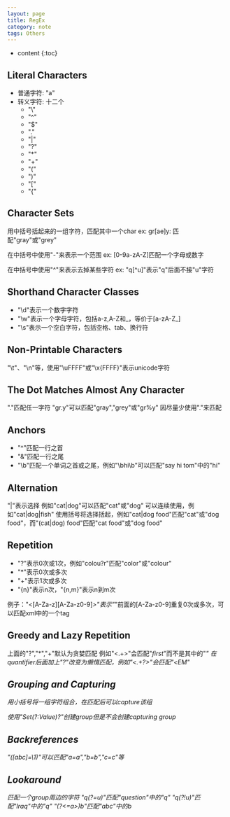 ```yaml
---
layout: page
title: RegEx
category: note
tags: Others
---
```


* content
{:toc}

## Literal Characters

- 普通字符: "a"
- 转义字符: 十二个
  - "\\"
  - "\^"
  - "\$"
  - "\."
  - "\|"
  - "\?"
  - "\*"
  - "\+"
  - "\("
  - "\)"
  - "\["
  - "\{"

## Character Sets

用中括号括起来的一组字符，匹配其中一个char
ex: gr[ae]y: 匹配"gray"或"grey"

在中括号中使用"-"来表示一个范围
ex: [0-9a-zA-Z]匹配一个字母或数字

在中括号中使用"^"来表示去掉某些字符
ex: "q[^u]"表示"q"后面不接"u"字符

## Shorthand Character Classes

- "\d"表示一个数字字符
- "\w"表示一个字母字符，包括a-z,A-Z和_，等价于[a-zA-Z_]
- "\s"表示一个空白字符，包括空格、tab、换行符

## Non-Printable Characters

"\t"、"\n"等，使用"\uFFFF"或"\x{FFFF}"表示unicode字符

## The Dot Matches Almost Any Character

"."匹配任一字符
"gr.y"可以匹配"gray","grey"或"gr%y"
因尽量少使用"."来匹配

## Anchors

- "^"匹配一行之首
- "&"匹配一行之尾
- "\b"匹配一个单词之首或之尾，例如"\bhi\b"可以匹配"say hi tom"中的"hi"

## Alternation

"|"表示选择
例如"cat|dog"可以匹配"cat"或"dog"
可以连续使用，例如"cat|dog|fish"
使用括号将选择括起，例如"cat|dog food"匹配"cat"或"dog food"，而"(cat|dog) food"匹配"cat food"或"dog food"

## Repetition

- "?"表示0次或1次，例如"colou?r"匹配"color"或"colour"
- "*"表示0次或多次
- "+"表示1次或多次
- "{n}"表示n次，"{n,m}"表示n到m次

例子："<[A-Za-z][A-Za-z0-9]*>"表示"*"前面的[A-Za-z0-9]重复0次或多次，可以匹配xml中的一个tag

## Greedy and Lazy Repetition

上面的"?","*","+"默认为贪婪匹配
例如"<.+>"会匹配"<EM>first</EM>"而不是其中的"<EM>"
在quantifier后面加上"?"改变为懒惰匹配，例如"<.+?>"会匹配"<EM"

## Grouping and Capturing

用小括号将一组字符组合，在匹配后可以capture该组

使用"Set(?:Value)?"创建group但是不会创建capturing group

## Backreferences

"([abc]=\1)"可以匹配"a=a","b=b","c=c"等

## Lookaround

匹配一个group周边的字符
"q(?=u)"匹配"question"中的"q"
"q(?!u)"匹配"Iraq"中的"q"
"(?<=a>)b"匹配"abc"中的b